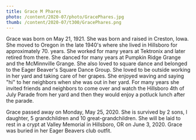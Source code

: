 ```yaml
---
title: Grace M Phares
photo: /content/2020-07/photo/GracePhares.jpg
thumb: /content/2020-07/t300/GracePhares.png
---
```

Grace was born on May 21, 1921. She was born and raised in Creston, Iowa. She moved to Oregon in the late 1940's where she lived in Hillsboro for approximately 70. years.  She worked for many years at Tektronix and later retired from there. She danced for many years at Pumpkin Ridge Grange and the McMinnville Grange. She also loved to square dance and belonged to the Eager Beaver's Square Dance Group. She loved to be outside working in her yard and taking care of her grapes. She enjoyed waving and saying "hi" to her neighbors when she was out in her yard. For many years she invited friends and neighbors to come over and watch the Hillsboro 4th of July Parade from her yard and then they would enjoy a potluck lunch after the parade.

Grace passed away on Monday, May 25, 2020. She is survived by 2 sons, l daughter, 5 grandchildren and 10 great-grandchildren. She will be laid to rest in a crypt at Valley Memorial in Hillsboro, OR on June 3, 2020.  Grace was buried in her Eager Beavers club outfit.
            
            
